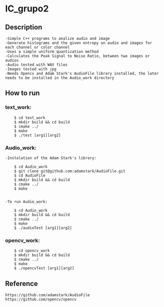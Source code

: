# IC_grupo2

## Description

	-Simple C++ programs to analize audio and image
	-Generate histograms and the given entropy on audio and images for each channel or color channel
	-Uses a simple uniform quantization method
	-Calculates the Peak Signal to Noise Ratio, between two images or audios
	-Audio tested with WAV files
	-Images tested with jpg
	-Needs Opencv and Adam Stark's AudioFile library installed, the later needs to be installed in the Audio_work directory

## How to run
### text_work:
		$ cd text_work
		$ mkdir build && cd build
		$ cmake ../
		$ make
		$ ./test [arg1][arg2]

### Audio_work:
  
	-Instalation of the Adam Stark's library:
		
		$ cd Audio_work    
		$ git clone git@github.com:adamstark/AudioFile.git
		$ cd AudioFile
		$ mkdir build && cd build
		$ cmake ../
		$ make

  
	-To run Audio_work:
    
		$ cd Audio_work
		$ mkdir build && cd build
		$ cmake ../
		$ make
		$ ./audioTest [arg1][arg2]
### opencv_work:
    
		$ cd opencv_work
		$ mkdir build && cd build
		$ cmake ../
		$ make
		$ ./opencvTest [arg1][arg2]
## Reference
	https://github.com/adamstark/AudioFile
	https://github.com/opencv/opencv
